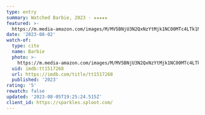 ```yaml
---
type: entry
summary: Watched Barbie, 2023 - ★★★★★
featured: >-
  https://m.media-amazon.com/images/M/MV5BNjU3N2QxNzYtMjk1NC00MTc4LTk1NTQtMmUxNTljM2I0NDA5XkEyXkFqcGdeQXVyODE5NzE3OTE@._V1_SX300.jpg
date: '2023-08-02'
watch-of:
  type: cite
  name: Barbie
  photo: >-
    https://m.media-amazon.com/images/M/MV5BNjU3N2QxNzYtMjk1NC00MTc4LTk1NTQtMmUxNTljM2I0NDA5XkEyXkFqcGdeQXVyODE5NzE3OTE@._V1_SX300.jpg
  uid: imdb:tt1517268
  url: https://imdb.com/title/tt1517268
  published: '2023'
rating: '5'
rewatch: false
updated: '2023-08-05T19:25:24.515Z'
client_id: https://sparkles.sploot.com/
---
```

